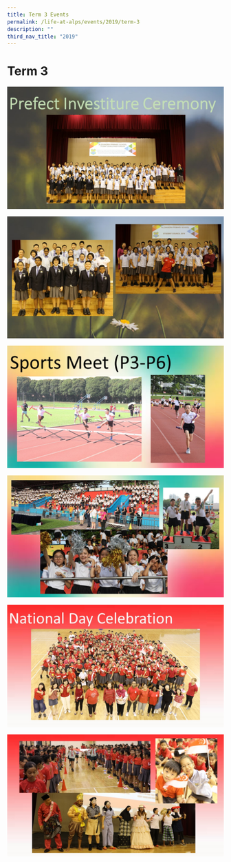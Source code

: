 ```yaml
---
title: Term 3 Events
permalink: /life-at-alps/events/2019/term-3
description: ""
third_nav_title: "2019"
---
```

# **Term 3**

![](/images/Term3%20(1).jpg)

![](/images/Term3%20(2).jpg)

![](/images/Term3%20(3).jpg)

![](/images/Term3%20(4).jpg)

![](/images/Term3%20(5).jpg)

![](/images/Term3%20(6).jpg)